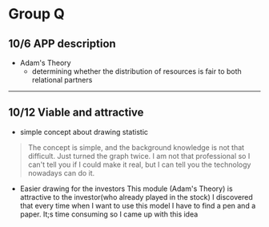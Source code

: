 # Group Q

## 10/6 APP description

- Adam's Theory
    - determining whether the distribution of resources is fair to both relational partners

---

## 10/12 Viable and attractive

- simple concept about drawing statistic
> The concept is simple, and the background knowledge is not that difficult. Just turned the graph twice. I am not that professional so I can't tell you if I could make it real, but I can tell you the technology nowadays can do it.

- Easier drawing for the investors
This module (Adam's Theory) is attractive to the investor(who already played in the stock) I discovered that every time when I want to use this model I have to find a pen and a paper. It;s time consuming so I came up with this idea